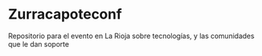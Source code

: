 # Zurracapoteconf

Repositorio para el evento  en La Rioja sobre tecnologías, y las comunidades que le dan soporte
